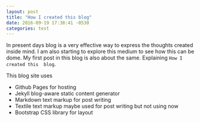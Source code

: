 ```yaml
---
layout: post
title: "How I created this blog"
date: 2016-09-19 17:38:41 -0530
categories: test
---
```


In present days blog is a very effective way to express the thoughts created inside mind. I am also starting to explore 
this medium to see how this can be dome. My first post in this blog is also about the same. Explaining `How I created this 
blog`.

This blog site uses

* Github Pages for hosting
* Jekyll blog-aware static content generator
* Markdown text markup for post writing
* Textile text markup maybe used for post writing but not using now
* Bootstrap CSS library for layout